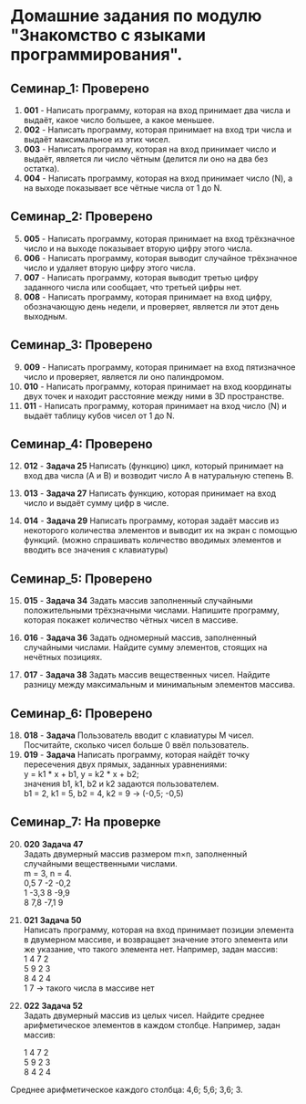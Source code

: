 # Домашние задания по модулю **"Знакомство с языками программирования".**
## Семинар_1: __Проверено__
1. **001** - Написать программу, которая на вход принимает два числа и выдаёт, какое число большее, а какое меньшее.
2. **002** - Написать программу, которая принимает на вход три числа и выдаёт максимальное из этих чисел.
3. **003** - Написать программу, которая на вход принимает число и выдаёт, является ли число чётным (делится ли оно на два без остатка).
4. **004** - Написать программу, которая на вход принимает число (N), а на выходе показывает все чётные числа от 1 до N.

## Семинар_2: __Проверено__

5. **005** - Написать программу, которая принимает на вход трёхзначное число и на выходе показывает вторую цифру этого числа.
6. **006** - Написать программу, которая выводит случайное трёхзначное число и удаляет вторую цифру этого числа.
7. **007** -  Написать программу, которая выводит третью цифру заданного числа или сообщает, что третьей цифры нет.
8. **008** - Написать программу, которая принимает на вход цифру, обозначающую день недели, и проверяет, является ли этот день выходным.

## Семинар_3: __Проверено__

9. **009** - Написать программу, которая принимает на вход пятизначное число и проверяет, является ли оно палиндромом.
10. **010** - Написать программу, которая принимает на вход координаты двух точек и находит расстояние между ними в 3D пространстве.
11. **011** - Написать программу, которая принимает на вход число (N) и выдаёт таблицу кубов чисел от 1 до N.

## Семинар_4: __Проверено__

12. **012** - __Задача 25__ Написать (функцию) цикл, который принимает на вход два числа (A и B) и возводит число A в натуральную степень B.

13. **013** - __Задача 27__ Написать функцию, которая принимает на вход число и выдаёт сумму цифр в числе.

14. **014** - __Задача 29__ Написать программу, которая задаёт массив из некоторого количества элементов и выводит их на экран с помощью функций. (можно спрашивать количество вводимых элементов и вводить все значения с клавиатуры)

## Семинар_5: __Проверено__

15. **015** - __Задача 34__ Задать массив заполненный случайными положительными трёхзначными числами. Напишите программу, которая покажет количество чётных чисел в массиве.

16. **016** - __Задача 36__ Задать одномерный массив, заполненный случайными числами. Найдите сумму элементов, стоящих на нечётных позициях.

17. **017** - __Задача 38__ Задать массив вещественных чисел. Найдите разницу между максимальным и минимальным элементов массива.

## Семинар_6: __Проверено__

18. **018**  - __Задача__  Пользователь вводит с клавиатуры M чисел. Посчитайте, сколько чисел больше 0 ввёл пользователь.
19. **019** - __Задача__  Написать программу, которая найдёт точку пересечения двух прямых, заданных уравнениями:  
y = k1 * x + b1, y = k2 * x + b2;  
значения b1, k1, b2 и k2 задаются пользователем.  
b1 = 2, k1 = 5, b2 = 4, k2 = 9 -> (-0,5; -0,5)

## Семинар_7: __На проверке__

20. **020** __Задача 47__   
Задать двумерный массив размером m×n, заполненный случайными вещественными числами.  
  m = 3, n = 4.   
  0,5  7   -2    -0,2  
  1 -3,3 8 -9,9  
  8 7,8 -7,1 9

21. **021** __Задача 50__   
Написать программу, которая на вход принимает позиции элемента в двумерном массиве, и возвращает значение этого элемента или же указание, что такого элемента нет.
Например, задан массив:  
1 4 7 2  
5 9 2 3  
8 4 2 4   
1 7 -> такого числа в массиве нет
22. **022** __Задача 52__   
Задать двумерный массив из целых чисел. Найдите среднее арифметическое элементов в каждом столбце.
Например, задан массив:
  
    1 4 7 2  
    5 9 2 3  
    8 4 2 4  

Среднее арифметическое каждого столбца: 4,6; 5,6; 3,6; 3.